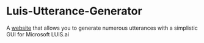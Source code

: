 # Luis-Utterance-Generator
A [website](http://luis-utter-gen.paperplane.io/) that allows you to generate numerous utterances with a simplistic GUI for Microsoft LUIS.ai
